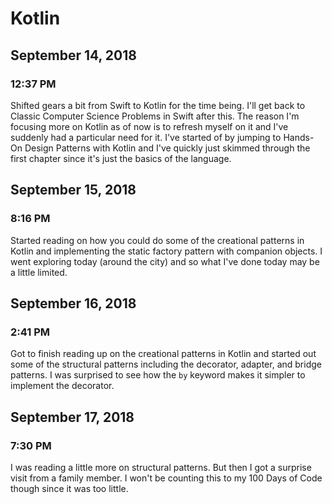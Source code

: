 # Kotlin

## September 14, 2018

### 12:37 PM

Shifted gears a bit from Swift to Kotlin for the time being. I'll get back to Classic Computer Science Problems in Swift after this. The reason I'm focusing more on Kotlin as of now is to refresh myself on it and I've suddenly had a particular need for it. I've started of by jumping to Hands-On Design Patterns with Kotlin and I've quickly just skimmed through the first chapter since it's just the basics of the language.

## September 15, 2018

### 8:16 PM

Started reading on how you could do some of the creational patterns in Kotlin and implementing the static factory pattern with companion objects. I went exploring today (around the city) and so what I've done today may be a little limited.

## September 16, 2018

### 2:41 PM

Got to finish reading up on the creational patterns in Kotlin and started out some of the structural patterns including the decorator, adapter, and bridge patterns. I was surprised to see how the `by` keyword makes it simpler to implement the decorator.

## September 17, 2018

### 7:30 PM

I was reading a little more on structural patterns. But then I got a surprise visit from a family member. I won't be counting this to my 100 Days of Code though since it was too little.